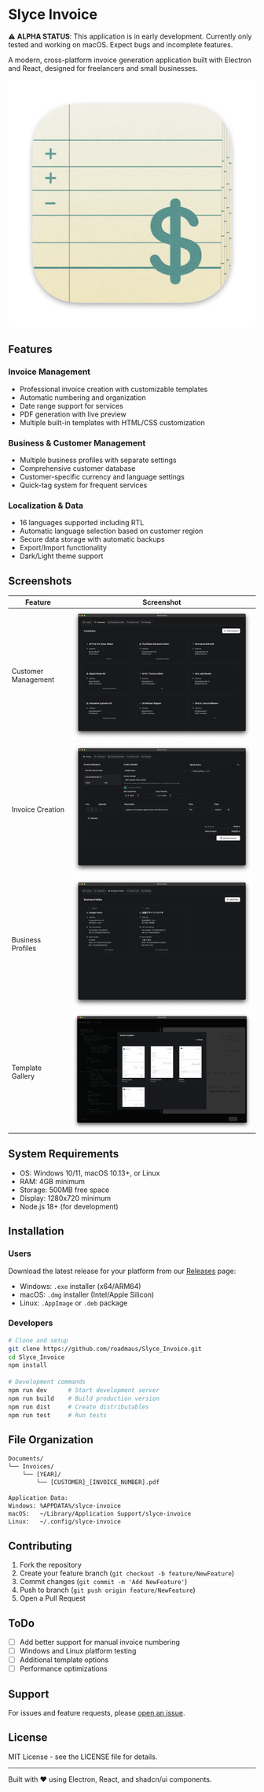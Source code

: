 # Slyce Invoice

⚠️ **ALPHA STATUS**: This application is in early development. Currently only tested and working on macOS. Expect bugs and incomplete features.

A modern, cross-platform invoice generation application built with Electron and React, designed for freelancers and small businesses.

![Slyce Invoice Logo](build/icon.png)

## Features

### Invoice Management
- Professional invoice creation with customizable templates
- Automatic numbering and organization
- Date range support for services
- PDF generation with live preview
- Multiple built-in templates with HTML/CSS customization

### Business & Customer Management
- Multiple business profiles with separate settings
- Comprehensive customer database
- Customer-specific currency and language settings
- Quick-tag system for frequent services

### Localization & Data
- 16 languages supported including RTL
- Automatic language selection based on customer region
- Secure data storage with automatic backups
- Export/Import functionality
- Dark/Light theme support

## Screenshots

<div align="center">

| Feature | Screenshot |
|---------|------------|
| Customer Management | ![Customer Tab](data/customer_tab.png) |
| Invoice Creation | ![Invoice Tab](data/invoice_tab.png) |
| Business Profiles | ![Profile Tab](data/profile_tab.png) |
| Template Gallery | ![Templates](data/template_gallery.png) |

</div>

## System Requirements

- OS: Windows 10/11, macOS 10.13+, or Linux
- RAM: 4GB minimum
- Storage: 500MB free space
- Display: 1280x720 minimum
- Node.js 18+ (for development)

## Installation

### Users
Download the latest release for your platform from our [Releases](https://github.com/roadmaus/Slyce_Invoice/releases) page:
- Windows: `.exe` installer (x64/ARM64)
- macOS: `.dmg` installer (Intel/Apple Silicon)
- Linux: `.AppImage` or `.deb` package

### Developers
```bash
# Clone and setup
git clone https://github.com/roadmaus/Slyce_Invoice.git
cd Slyce_Invoice
npm install

# Development commands
npm run dev      # Start development server
npm run build    # Build production version
npm run dist     # Create distributables
npm run test     # Run tests
```

## File Organization

```
Documents/
└── Invoices/
    └── [YEAR]/
        └── [CUSTOMER]_[INVOICE_NUMBER].pdf

Application Data:
Windows: %APPDATA%/slyce-invoice
macOS:   ~/Library/Application Support/slyce-invoice
Linux:   ~/.config/slyce-invoice
```

## Contributing

1. Fork the repository
2. Create your feature branch (`git checkout -b feature/NewFeature`)
3. Commit changes (`git commit -m 'Add NewFeature'`)
4. Push to branch (`git push origin feature/NewFeature`)
5. Open a Pull Request

## ToDo
- [ ] Add better support for manual invoice numbering
- [ ] Windows and Linux platform testing
- [ ] Additional template options
- [ ] Performance optimizations

## Support

For issues and feature requests, please [open an issue](https://github.com/roadmaus/Slyce_Invoice/issues).

## License

MIT License - see the LICENSE file for details.

---

Built with ❤️ using Electron, React, and shadcn/ui components.
